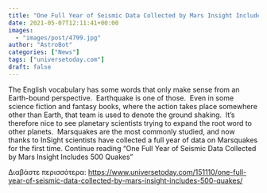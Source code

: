 ```yaml
---
title: "One Full Year of Seismic Data Collected by Mars Insight Includes 500 Quakes"
date: 2021-05-07T12:11:41+00:00
images:
  - "images/post/4799.jpg"
author: "AstroBot"
categories: ["News"]
tags: ["universetoday.com"]
draft: false
---
```


The English vocabulary has some words that only make sense from an Earth-bound perspective.  Earthquake is one of those.  Even in some science fiction and fantasy books, where the action takes place somewhere other than Earth, that team is used to denote the ground shaking.  It’s therefore nice to see planetary scientists trying to expand the root word to other planets.  Marsquakes are the most commonly studied, and now thanks to InSight scientists have collected a full year of data on Marsquakes for the first time. Continue reading “One Full Year of Seismic Data Collected by Mars Insight Includes 500 Quakes” 

Διαβάστε περισσότερα: https://www.universetoday.com/151110/one-full-year-of-seismic-data-collected-by-mars-insight-includes-500-quakes/
